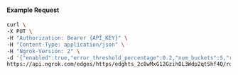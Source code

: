 <!-- Code generated for API Clients. DO NOT EDIT. -->

#### Example Request

```bash
curl \
-X PUT \
-H "Authorization: Bearer {API_KEY}" \
-H "Content-Type: application/json" \
-H "Ngrok-Version: 2" \
-d '{"enabled":true,"error_threshold_percentage":0.2,"num_buckets":5,"rolling_window":300,"tripped_duration":120,"volume_threshold":20}' \
https://api.ngrok.com/edges/https/edghts_2c8wMxG12GzihOL3Wdp2qtShf4Q/routes/edghtsrt_2c8wMvsVYI4LC6uu16xSSiELG05/circuit_breaker
```
